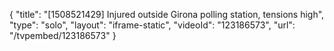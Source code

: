 {
    "title": "[1508521429] Injured outside Girona polling station, tensions high",
    "type": "solo",
    "layout": "iframe-static",
    "videoId": "123186573",
    "url": "\/tvpembed\/123186573"
}